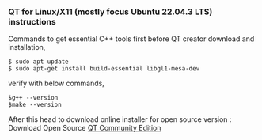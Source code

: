 ### QT for Linux/X11 (mostly focus Ubuntu 22.04.3 LTS) instructions

Commands to get essential C++ tools first before QT creator download and installation,
```
$ sudo apt update
$ sudo apt-get install build-essential libgl1-mesa-dev
```
verify with below commands,
```
$g++ --version
$make --version
```
After this head to download online installer for open source version :
Download Open Source [QT Community Edition](https://www.qt.io/download-qt-installer-oss?hsCtaTracking=99d9dd4f-5681-48d2-b096-470725510d34%7C074ddad0-fdef-4e53-8aa8-5e8a876d6ab4) 

